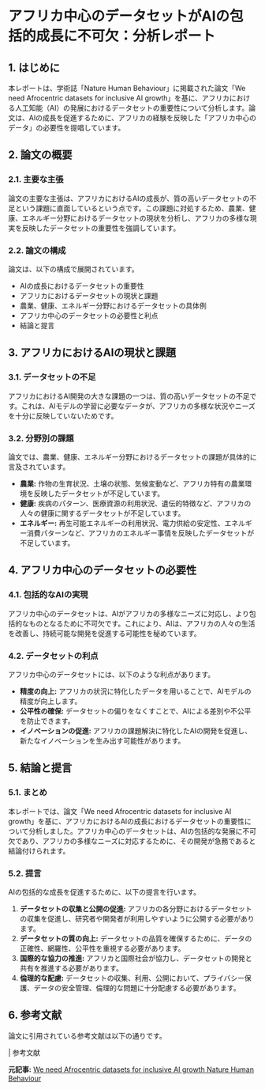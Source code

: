 # アフリカ中心のデータセットがAIの包括的成長に不可欠：分析レポート

## 1. はじめに

本レポートは、学術誌「Nature Human Behaviour」に掲載された論文「We need Afrocentric datasets for inclusive AI growth」を基に、アフリカにおける人工知能（AI）の発展におけるデータセットの重要性について分析します。論文は、AIの成長を促進するために、アフリカの経験を反映した「アフリカ中心のデータ」の必要性を提唱しています。

## 2. 論文の概要

### 2.1. 主要な主張

論文の主要な主張は、アフリカにおけるAIの成長が、質の高いデータセットの不足という課題に直面しているという点です。この課題に対処するため、農業、健康、エネルギー分野におけるデータセットの現状を分析し、アフリカの多様な現実を反映したデータセットの重要性を強調しています。

### 2.2. 論文の構成

論文は、以下の構成で展開されています。

* AIの成長におけるデータセットの重要性
* アフリカにおけるデータセットの現状と課題
* 農業、健康、エネルギー分野におけるデータセットの具体例
* アフリカ中心のデータセットの必要性と利点
* 結論と提言

## 3. アフリカにおけるAIの現状と課題

### 3.1. データセットの不足

アフリカにおけるAI開発の大きな課題の一つは、質の高いデータセットの不足です。これは、AIモデルの学習に必要なデータが、アフリカの多様な状況やニーズを十分に反映していないためです。

### 3.2. 分野別の課題

論文では、農業、健康、エネルギー分野におけるデータセットの課題が具体的に言及されています。

* **農業:** 作物の生育状況、土壌の状態、気候変動など、アフリカ特有の農業環境を反映したデータセットが不足しています。
* **健康:** 疾病のパターン、医療資源の利用状況、遺伝的特徴など、アフリカの人々の健康に関するデータセットが不足しています。
* **エネルギー:** 再生可能エネルギーの利用状況、電力供給の安定性、エネルギー消費パターンなど、アフリカのエネルギー事情を反映したデータセットが不足しています。

## 4. アフリカ中心のデータセットの必要性

### 4.1. 包括的なAIの実現

アフリカ中心のデータセットは、AIがアフリカの多様なニーズに対応し、より包括的なものとなるために不可欠です。これにより、AIは、アフリカの人々の生活を改善し、持続可能な開発を促進する可能性を秘めています。

### 4.2. データセットの利点

アフリカ中心のデータセットには、以下のような利点があります。

* **精度の向上:** アフリカの状況に特化したデータを用いることで、AIモデルの精度が向上します。
* **公平性の確保:** データセットの偏りをなくすことで、AIによる差別や不公平を防止できます。
* **イノベーションの促進:** アフリカの課題解決に特化したAIの開発を促進し、新たなイノベーションを生み出す可能性があります。

## 5. 結論と提言

### 5.1. まとめ

本レポートでは、論文「We need Afrocentric datasets for inclusive AI growth」を基に、アフリカにおけるAIの成長におけるデータセットの重要性について分析しました。アフリカ中心のデータセットは、AIの包括的な発展に不可欠であり、アフリカの多様なニーズに対応するために、その開発が急務であると結論付けられます。

### 5.2. 提言

AIの包括的な成長を促進するために、以下の提言を行います。

1. **データセットの収集と公開の促進:** アフリカの各分野におけるデータセットの収集を促進し、研究者や開発者が利用しやすいように公開する必要があります。
2. **データセットの質の向上:** データセットの品質を確保するために、データの正確性、網羅性、公平性を重視する必要があります。
3. **国際的な協力の推進:** アフリカと国際社会が協力し、データセットの開発と共有を推進する必要があります。
4. **倫理的な配慮:** データセットの収集、利用、公開において、プライバシー保護、データの安全管理、倫理的な問題に十分配慮する必要があります。

## 6. 参考文献

論文に引用されている参考文献は以下の通りです。

| 参考文献 

**元記事:** [We need Afrocentric datasets for inclusive AI growth Nature Human Behaviour](https://www.nature.com/articles/s41562-025-02140-6)